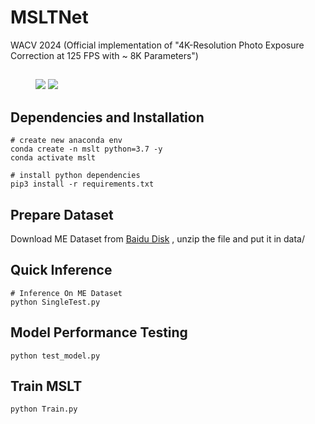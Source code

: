 # MSLTNet
WACV 2024 (Official implementation of "4K-Resolution Photo Exposure Correction at 125 FPS with ~ 8K Parameters")

## 
<figure class="half">
    <img src="https://github.com/Zhou-Yijie/MSLTNet/blob/main/fig1.jpg">
    <img src="https://github.com/Zhou-Yijie/MSLTNet/blob/main/fig2.jpg">
</figure>


## Dependencies and Installation
```
# create new anaconda env
conda create -n mslt python=3.7 -y
conda activate mslt

# install python dependencies
pip3 install -r requirements.txt
```
## Prepare Dataset
Download ME Dataset from [Baidu Disk]() , unzip the file and put it in data/ 
## Quick Inference
```
# Inference On ME Dataset
python SingleTest.py
```
## Model Performance Testing
```
python test_model.py
```
## Train MSLT
```
python Train.py
```
